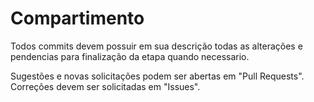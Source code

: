 Compartimento
=============

Todos commits devem possuir em sua descrição todas as alterações e pendencias para finalização da etapa quando necessario.

Sugestões e novas solicitações podem ser abertas em "Pull Requests".<br />
Correções devem ser solicitadas em "Issues".
